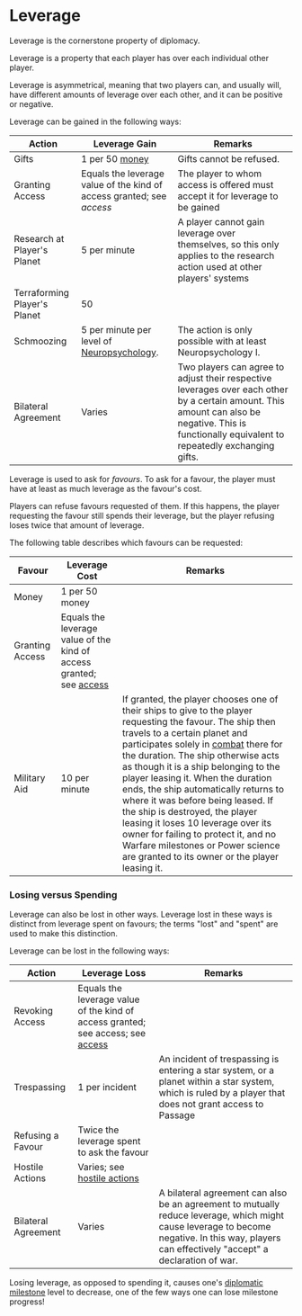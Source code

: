# Leverage

Leverage is the cornerstone property of diplomacy. 

Leverage is a property that each player has over each individual other player.

Leverage is asymmetrical, meaning that two players can, and usually will, have different amounts of leverage over each other, 
and it can be positive or negative.

Leverage can be gained in the following ways:

| Action                       | Leverage Gain                                                                  | Remarks                                                                                                                                                                                           |
|------------------------------|--------------------------------------------------------------------------------|---------------------------------------------------------------------------------------------------------------------------------------------------------------------------------------------------|
| Gifts                        | 1 per 50 [money](money.md)                                                     | Gifts cannot be refused.                                                                                                                                                                          |
| Granting Access              | Equals the leverage value of the kind of access granted; see *access*          | The player to whom access is offered must accept it for leverage to be gained                                                                                                                     |
| Research at Player's Planet  | 5 per minute                                                                   | A player cannot gain leverage over themselves, so this only applies to the research action used at other players' systems                                                                         |
| Terraforming Player's Planet | 50                                                                             |                                                                                                                                                                                                   |
| Schmoozing                   | 5 per minute per level of [Neuropsychology](../technology/neuropsychology.md). | The action is only possible with at least Neuropsychology I.                                                                                                                                      |
| Bilateral Agreement          | Varies                                                                         | Two players can agree to adjust their respective leverages over each other by a certain amount. This amount can also be negative. This is functionally equivalent to repeatedly exchanging gifts. |

Leverage is used to ask for *favours*. To ask for a favour, the player must have at least as much leverage as the favour's cost. 

Players can refuse favours requested of them. If this happens, the player requesting the favour still spends their leverage, but the player refusing loses twice that amount of leverage.

The following table describes which favours can be requested:

| Favour          | Leverage Cost                                                                    | Remarks                                                                                                                                                                                                                                                                                                                                                                                                                                                                                                                                                                                                  |
|-----------------|----------------------------------------------------------------------------------|----------------------------------------------------------------------------------------------------------------------------------------------------------------------------------------------------------------------------------------------------------------------------------------------------------------------------------------------------------------------------------------------------------------------------------------------------------------------------------------------------------------------------------------------------------------------------------------------------------|
| Money           | 1 per 50 money                                                                   |                                                                                                                                                                                                                                                                                                                                                                                                                                                                                                                                                                                                          |
| Granting Access | Equals the leverage value of the kind of access granted; see [access](access.md) |                                                                                                                                                                                                                                                                                                                                                                                                                                                                                                                                                                                                          |
| Military Aid    | 10 per minute                                                                    | If granted, the player chooses one of their ships to give to the player requesting the favour. The ship then travels to a certain planet and participates solely in [combat](combat.md) there for the duration. The ship otherwise acts as though it is a ship belonging to the player leasing it. When the duration ends, the ship automatically returns to where it was before being leased. If the ship is destroyed, the player leasing it loses 10 leverage over its owner for failing to protect it, and no Warfare milestones or Power science are granted to its owner or the player leasing it. |

### Losing versus Spending

Leverage can also be lost in other ways. Leverage lost in these ways is distinct from leverage spent on favours; the terms "lost" and "spent" are used to make this distinction.

Leverage can be lost in the following ways:


| Action              | Leverage Loss                                                                                | Remarks                                                                                                                                                                                         |
|---------------------|----------------------------------------------------------------------------------------------|-------------------------------------------------------------------------------------------------------------------------------------------------------------------------------------------------|
| Revoking Access     | Equals the leverage value of the kind of access granted; see access; see [access](access.md) |                                                                                                                                                                                                 |
| Trespassing         | 1 per incident                                                                               | An incident of trespassing is entering a star system, or a planet within a star system, which is ruled by a player that does not grant access to Passage                                        |
| Refusing a Favour   | Twice the leverage spent to ask the favour                                                   |                                                                                                                                                                                                 |
| Hostile Actions     | Varies; see [hostile actions](hostile_action.md)                                             |                                                                                                                                                                                                 |
| Bilateral Agreement | Varies                                                                                       | A bilateral agreement can also be an agreement to mutually reduce leverage, which might cause leverage to become negative. In this way, players can effectively "accept" a declaration of war.  |

Losing leverage, as opposed to spending it, causes one's [diplomatic milestone](../reference/diplomacy_milestones.md) level to decrease, one of the few ways one can lose milestone progress!
